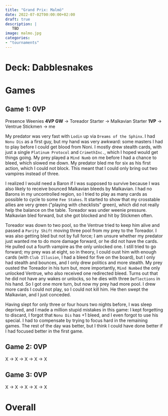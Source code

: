 ```yaml
---
title: "Grand Prix: Malmö"
date: 2022-07-02T00:00:00+02:00
draft: true
description: |
   TBD
image: malmo.jpg
categories:
- "tournaments"
---
```


# Deck: Dabblesnakes

# Games

## Game 1: 0VP

Presence Weenies **4VP GW** →️ Toreador Starter →️ Malkavian Starter **1VP** →️ Ventrue Stickmen →️ me

My predator was very fast with `Lodin` up via `Dreams of the Sphinx`. I had
`Nonu Dis` as a first guy, but my hand was very awkward: some masters I had to
play before I could get blood from Noni. I mostly drew stealth cards, with just
a single `Platinum Protocol` and `CrimethInc.`, which I hoped would get things
going. My prey played a `Mind Numb` on me before I had a chance to bleed, which
slowed me down. My predator bled me for six as his first action, which I could not
block. This meant that I could only bring out two vampires instead of three.

I realized I would need a Baron if I was supposed to survive because I was
also likely to receive bounced Malkavian bleeds by Malkavian. I had no Barons in
my uncontrolled region, so I tried to play as many cards as possible to
cycle to some `Fee Stakes`. It started to show that my crosstable allies are very green
("playing with checklists" green), which did not really help the balance on the
table. Toreador was under weenie pressure. Malkavian bled forward, but she got
blocked and hit by Stickmen often.

Toreador was down to two pool, so the Ventrue tried to keep him alive and passed
a `Parity Shift` moving three pool from my prey to the Toreador. I was also
getting bled but not by full force; I am unsure whether my predator just wanted
me to do more damage forward, or he did not have the cards. He pulled out a fourth
vampire as the only unlocked one. I still tried to go forward; my prey was at eight,
so in theory, I could oust him with enough cards (with `Club Illusion`, I had a
bleed for five on the board), but I only had stealth and bounces, and I only drew
politics and more stealth. My prey ousted the Toreador in his turn but, more
importantly, `Mind Numbed` the only unlocked Ventrue, who also received one
redirected bleed. Turns out that he did not have any wakes or unlocks, so he dies
with three `Deflections` in his hand. So I got one more turn, but now my prey had
more pool. I drew more cards I could not play, so I could not kill him.
He then swept the Malkavian, and I just conceded.

Having slept for only three or four hours two nights before, I was sleep deprived,
and I made a million stupid mistakes in this game: I kept forgetting to discard,
I forgot that `Nonu Dis` has +1 bleed, and I even forgot to use his special. I
had to compensate by trying to focus hard in the remaining games. The rest of the
day was better, but I think I could have done better if I had focused better
in the first game.

## Game 2: 0VP

X →️ X →️ X →️ X →️ X

## Game 3: 0VP

X →️ X →️ X →️ X →️ X

# Overall
